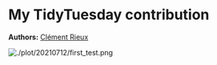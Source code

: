 
<!-- README.md is generated from README.Rmd. Please edit that file -->

# My TidyTuesday contribution

**Authors:** [Clément Rieux](https://github.com/clementrx)

![./plot/20210712/first\_test.png](https://github.com/clementrx/Tidytuesday_sub/tree/main/plot/20220712/first_test.png)
